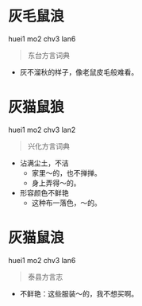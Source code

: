# 灰毛鼠浪
huei1 mo2 chv3 lan6
> 东台方言词典
- 灰不溜秋的样子，像老鼠皮毛般难看。

# 灰猫鼠狼
huei1 mo2 chv3 lan2
> 兴化方言词典
- 沾满尘土，不洁
  - 家里～的，也不掸掸。
  - 身上弄得～的。
- 形容颜色不鲜艳
  - 这种布一落色，～的。

# 灰猫鼠浪
huei1 mo2 chv3 lan6
> 泰县方言志
- 不鲜艳：这些服装～的，我不想买啊。
